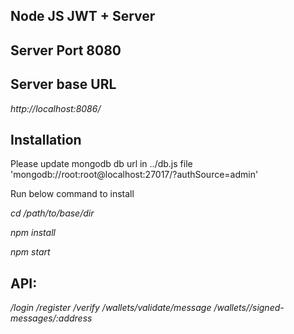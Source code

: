 
## Node JS JWT + Server


## Server Port 8080

## Server base URL
*http://localhost:8086/*

## Installation 
Please update mongodb db url in ../db.js file
'mongodb://root:root@localhost:27017/?authSource=admin'

Run below command to install

*cd /path/to/base/dir*

*npm install*

*npm start*


## API:

*/login*
*/register*
*/verify*
*/wallets/validate/message*
*/wallets//signed-messages/:address*

